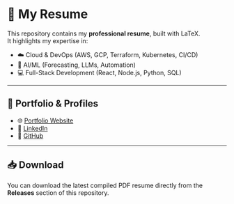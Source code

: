 # 📄 My Resume  

This repository contains my **professional resume**, built with LaTeX.  
It highlights my expertise in:  
- ☁️ Cloud & DevOps (AWS, GCP, Terraform, Kubernetes, CI/CD)  
- 🤖 AI/ML (Forecasting, LLMs, Automation)  
- 💻 Full-Stack Development (React, Node.js, Python, SQL)  

---

## 🔗 Portfolio & Profiles
- 🌐 [Portfolio Website](https://codewithmg.lovable.app/)  
- 💼 [LinkedIn](https://www.linkedin.com/in/me-m-gantait/)  
- 🐙 [GitHub](https://github.com/manasgantait)  

---

## 📥 Download
You can download the latest compiled PDF resume directly from the **Releases** section of this repository.  
